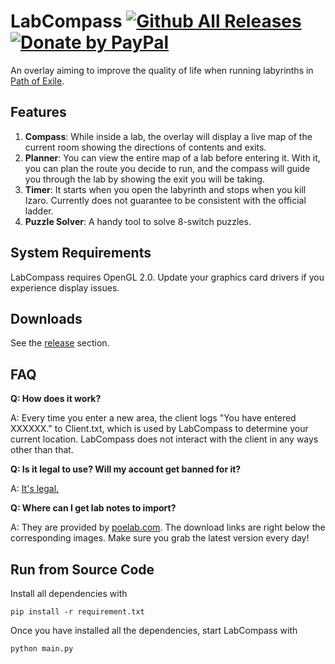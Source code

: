 LabCompass
[![Github All Releases](https://img.shields.io/github/downloads/yznpku/LabCompass/total.svg)](https://github.com/yznpku/LabCompass/releases)
[![Donate by PayPal](https://img.shields.io/badge/donate-%F0%9F%92%B0-1A1A1A.svg)](https://www.paypal.me/futurecode)
===

An overlay aiming to improve the quality of life when running labyrinths in [Path of Exile](https://www.pathofexile.com/).

Features
---

1. **Compass**: While inside a lab, the overlay will display a live map of the current room showing the directions of contents and exits.
2. **Planner**: You can view the entire map of a lab before entering it. With it, you can plan the route you decide to run, and the compass will guide you through the lab by showing the exit you will be taking.
3. **Timer**: It starts when you open the labyrinth and stops when you kill Izaro. Currently does not guarantee to be consistent with the official ladder.
4. **Puzzle Solver**: A handy tool to solve 8-switch puzzles.

System Requirements
---

LabCompass requires OpenGL 2.0. Update your graphics card drivers if you experience display issues.

Downloads
---

See the [release](https://github.com/yznpku/LabCompass/releases) section.

FAQ
---

**Q: How does it work?**

A: Every time you enter a new area, the client logs "You have entered XXXXXX." to Client.txt, which is used by LabCompass to determine your current location. LabCompass does not interact with the client in any ways other than that.

**Q: Is it legal to use? Will my account get banned for it?**

A: [It's legal.](https://i.imgur.com/Es321K1.png)

**Q: Where can I get lab notes to import?**

A: They are provided by [poelab.com](http://www.poelab.com). The download links are right below the corresponding images. Make sure you grab the latest version every day!

Run from Source Code
---

Install all dependencies with

    pip install -r requirement.txt

Once you have installed all the dependencies, start LabCompass with

    python main.py
